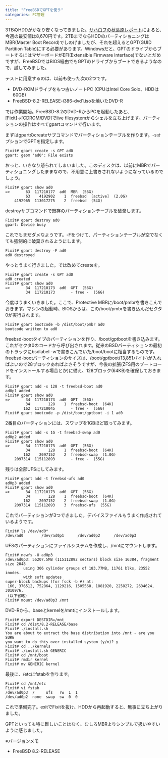 ```yaml
---
title: "FreeBSDでGPTを使う"
categories: PC管理
---
```


3TBのHDDがかなり安くなってきました。[サハロフの秋葉原レポート](http://www2s.biglobe.ne.jp/~sakharov/)によると、今週の最安値は8,670円です。2TBまでならHDDのパーティショニングはMBR(Master Boot Record)でしのげましたが、それを超えるとGPT(GUID Partition Table)にする必要があります。Windowsだと、GPTのドライブからブートするにはマザーボードがEFI(Extensible Firmware Interface)でないとだめですが、FreeBSDではBIOS経由でもGPTのドライブからブートできるようなので、試してみました。

テストに用意するのは、以前も使った次の2つです。

- DVD-ROMドライブをもつ古いノートPC (CPUはIntel Core Solo、HDDは60GB)
- FreeBSD-8.2-RELEASE-i386-dvd1.isoを焼いたDVD-R

では作業開始。FreeBSD-8.2のDVD-RからPCを起動したあと、[Fixit]→[CDROM/DVD]でlive filesystemからシェルを立ち上げます。パーティションの操作はすべてgpartコマンドで行います。

まずはgpartのcreateサブコマンドでパーティションテーブルを作ります。-sオプションでGPTを指定します。

```console
Fixit# gpart create -s GPT ad0
gpart: geom 'ad0': File exists
```

おっと、いきなり怒られてしまいました。このディスクは、以前にMBRでパーティショニングしたままなので、不用意に上書きされないようになっているのでしょう。

```console
Fixit# gpart show ad0
=>       63  117210177  ad0  MBR  (56G)
         63    4192902    1  freebsd  [active]  (2.0G)
    4192965  113017275    2  freebsd  (54G)
```

destroyサブコマンドで既存のパーティションテーブルを破棄します。

```console
Fixit# gpart destroy ad0
gpart: Device busy
```

これでもまだダメなようです。-Fをつけて、パーティションテーブルが空でなくても強制的に破棄されるようにします。

```console
Fixit# gpart destroy -F ad0
ad0 destroyed
```

やっとうまく行きました。では改めてcreateを。

```console
Fixit# gpart create -s GPT ad0
ad0 created
Fixit# gpart show ad0
=>       34  117210173  ad0  GPT  (56G)
         34  117210173       - free -  (56G)
```

今度はうまくいきました。ここで、Protective MBRに/boot/pmbrを書きこんでおきます。マシンの起動時、BIOSからは、この/boot/pmbrを書き込んだセクタ0が実行されます。

```console
Fixit# gpart bootcode -b /dist/boot/pmbr ad0
bootcode written to ad0
```

freebsd-bootタイプのパーティションを作り、/boot/gptbootを書き込みます。これがセクタ0のコードから呼び出されます。従来のBSDパーティションの最初のトラックにbsdlabel -wで書きこんでいた/boot/bootに相当するものです。freebsd-bootパーティションのサイズは、/boot/gptboot(13,851バイト)が入ればよいので28ブロックあればよさそうですが、今後の拡張(ZFS用のブートコードをインストールする場合とか)に備え、128ブロック(64KB)を確保しておきます。

```console
Fixit# gpart add -s 128 -t freebsd-boot ad0
ad0p1 added
Fixit# gpart show ad0
=>       34  117210173  ad0  GPT  (56G)
         34        128    1  freebsd-boot  (64K)
        162  117210045       - free -  (56G)
Fixit# gpart bootcode -p /dist/boot/gptboot -i 1 ad0
```

2番目のパーティションには、スワップを1GBほど取ってみます。

```console
Fixit# gpart add -s 1G -t freebsd-swap ad0
ad0p2 added
Fixit# gpart show ad0
=>       34  117210173  ad0  GPT  (56G)
         34        128    1  freebsd-boot  (64K)
        162    2097152    2  freebsd-swap  (1.0G)
    2097314  115112893       - free -  (55G)
```

残りは全部UFSにしてみます。

```console
Fixit# gpart add -t freebsd-ufs ad0
ad0p3 added
Fixit# gpart show ad0
=>       34  117210173  ad0  GPT  (56G)
         34        128    1  freebsd-boot  (64K)
        162    2097152    2  freebsd-swap  (1.0G)
    2097314  115112893    3  freebsd-ufs  (55G)
```

これでパーティションが3つできました。デバイスファイルもうまく作成されているようです。

```console
Fixit# ls /dev/ad0*
/dev/ad0        /dev/ad0p1      /dev/ad0p2      /dev/ad0p3
```

UFSのパーティションにファイルシステムを作成し、/mntにマウントします。

```console
Fixit# newfs -U ad0p3
/dev/ad0p3: 56207.5MB (115112892 sectors) block size 16384, fragment size 2048
        using 306 cylinder groups of 183.77MB, 11761 blks, 23552 inodes.
        with soft updates
super-block backups (for fsck -b #) at:
 160, 376512, 752864, 1129216, 1505568, 1881920, 2258272, 2634624, 3010976,
 (以下省略)
Fixit# mount /dev/ad0p3 /mnt
```

DVD-Rから、baseとkernelを/mntにインストールします。

```console
Fixit# export DESTDIR=/mnt
Fixit# cd /dist/8.2-RELEASE/base
Fixit# ./install.sh
You are about to extract the base distribution into /mnt - are you SURE
you want to do this over installed system (y/n)? y
Fixit# cd ../kernels
Fixit# ./install.sh GENERIC
Fixit# cd /mnt/boot
Fixit# rmdir kernel
Fixit# mv GENERIC kernel
```

最後に、/etcにfstabを作ります。

```console
Fixit# cd /mnt/etc
Fixit# vi fstab
/dev/ad0p3  /     ufs   rw  1  1
/dev/ad0p2  none  swap  sw  0  0
```

これで準備完了。exitでFixitを抜け、HDDから再起動すると、無事に立ち上がりました。

GPTといっても特に難しいことはなく、むしろMBRよりシンプルで扱いやすいように感じました。

※バージョンメモ

- FreeBSD 8.2-RELEASE
